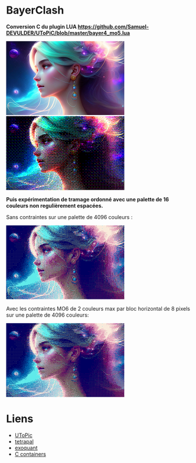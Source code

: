 # BayerClash

**Conversion C du plugin LUA https://github.com/Samuel-DEVULDER/UToPiC/blob/master/bayer4_mo5.lua**

<img src="result/original.png" width=320>&nbsp;<img src="result/output_mo5.png" width=320>

**Puis expérimentation de tramage ordonné avec une palette de 16 couleurs non regulièrement espacées.**

Sans contraintes sur une palette de 4096 couleurs :

<img src="result/output_tetra.png" width=320>

Avec les contraintes MO6 de 2 couleurs max par bloc horizontal de 8 pixels sur une palette de 4096 couleurs:

<img src="result/output_mo6.png" width=320>

# Liens
- [UToPic](https://github.com/Samuel-DEVULDER/UToPiC)
- [tetrapal](https://github.com/matejlou/tetrapal)
- [exoquant](https://github.com/exoticorn/exoquant)
- [C containers](https://github.com/bkthomps/Containers)
